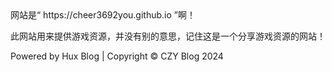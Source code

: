 <div>
  网站是“ https://cheer3692you.github.io ”啊！

  此网站用来提供游戏资源，并没有别的意思，记住这是一个分享游戏资源的网站！

  Powered by Hux Blog | Copyright © CZY Blog 2024 
</div>
